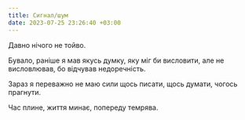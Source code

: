 ```yaml
---
title: Сигнал/шум
date: 2023-07-25 23:26:40 +03:00
---
```


Давно нічого не тойво.

Бувало, раніше я мав якусь думку, яку міг би висловити, але не висловлював, бо відчував недоречність.

Зараз я переважно не маю сили щось писати, щось думати, чогось прагнути.

Час плине, життя минає, попереду темрява.
